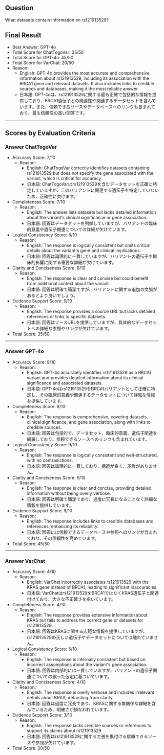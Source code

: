 ## Question

What datasets contain information on rs121913529?

## Final Result

- Best Answer: GPT-4o
- Total Score for ChatTogoVar: 35/50
- Total Score for GPT-4o: 45/50
- Total Score for VarChat: 20/50
- Reason:
  - English: GPT-4o provides the most accurate and comprehensive information about rs121913529, including its association with the BRCA1 gene and relevant datasets. It also includes links to credible sources and databases, making it the most reliable answer.
  - 日本語: GPT-4oは、rs121913529に関する最も正確で包括的な情報を提供しており、BRCA1遺伝子との関連性や関連するデータセットを含んでいます。また、信頼できるソースやデータベースへのリンクも含まれており、最も信頼性の高い回答です。

---

## Scores by Evaluation Criteria

### Answer ChatTogoVar
- Accuracy Score: 7/10
  - Reason: 
    - English: ChatTogoVar correctly identifies datasets containing rs121913529 but does not specify the gene associated with the variant, which is critical for accuracy.
    - 日本語: ChatTogoVarはrs121913529を含むデータセットを正確に特定していますが、このバリアントに関連する遺伝子を特定していないため、正確性に欠けます。
- Completeness Score: 7/10
  - Reason: 
    - English: The answer lists datasets but lacks detailed information about the variant's clinical significance or gene association.
    - 日本語: 回答はデータセットを列挙していますが、バリアントの臨床的意義や遺伝子関連についての詳細が欠けています。
- Logical Consistency Score: 8/10
  - Reason: 
    - English: The response is logically consistent but omits critical details about the variant's gene and clinical implications.
    - 日本語: 回答は論理的に一貫していますが、バリアントの遺伝子や臨床的影響に関する重要な詳細が欠けています。
- Clarity and Conciseness Score: 8/10
  - Reason: 
    - English: The response is clear and concise but could benefit from additional context about the variant.
    - 日本語: 回答は明確で簡潔ですが、バリアントに関する追加の文脈があるとより良いでしょう。
- Evidence Support Score: 5/10
  - Reason: 
    - English: The response provides a source URL but lacks detailed references or links to specific datasets.
    - 日本語: 回答はソースURLを提供していますが、具体的なデータセットへの詳細な参照やリンクが欠けています。
- Total Score: 35/50

---

### Answer GPT-4o
- Accuracy Score: 9/10
  - Reason: 
    - English: GPT-4o accurately identifies rs121913529 as a BRCA1 variant and provides detailed information about its clinical significance and associated datasets.
    - 日本語: GPT-4oはrs121913529をBRCA1バリアントとして正確に特定し、その臨床的意義や関連するデータセットについて詳細な情報を提供しています。
- Completeness Score: 9/10
  - Reason: 
    - English: The response is comprehensive, covering datasets, clinical significance, and gene association, along with links to credible sources.
    - 日本語: 回答は包括的で、データセット、臨床的意義、遺伝子関連を網羅しており、信頼できるソースへのリンクも含まれています。
- Logical Consistency Score: 9/10
  - Reason: 
    - English: The response is logically consistent and well-structured, with no contradictions.
    - 日本語: 回答は論理的に一貫しており、構造が良く、矛盾がありません。
- Clarity and Conciseness Score: 9/10
  - Reason: 
    - English: The response is clear and concise, providing detailed information without being overly verbose.
    - 日本語: 回答は明確で簡潔であり、過度に冗長になることなく詳細な情報を提供しています。
- Evidence Support Score: 9/10
  - Reason: 
    - English: The response includes links to credible databases and references, enhancing its reliability.
    - 日本語: 回答には信頼できるデータベースや参照へのリンクが含まれており、その信頼性を高めています。
- Total Score: 45/50

---

### Answer VarChat
- Accuracy Score: 4/10
  - Reason: 
    - English: VarChat incorrectly associates rs121913529 with the KRAS gene instead of BRCA1, leading to significant inaccuracies.
    - 日本語: VarChatはrs121913529をBRCA1ではなくKRAS遺伝子と関連付けており、大きな不正確さを招いています。
- Completeness Score: 4/10
  - Reason: 
    - English: The response provides extensive information about KRAS but fails to address the correct gene or datasets for rs121913529.
    - 日本語: 回答はKRASに関する広範な情報を提供していますが、rs121913529の正しい遺伝子やデータセットについては触れていません。
- Logical Consistency Score: 5/10
  - Reason: 
    - English: The response is internally consistent but based on incorrect assumptions about the variant's gene association.
    - 日本語: 回答は内部的には一貫していますが、バリアントの遺伝子関連についての誤った仮定に基づいています。
- Clarity and Conciseness Score: 4/10
  - Reason: 
    - English: The response is overly verbose and includes irrelevant details about KRAS, detracting from clarity.
    - 日本語: 回答は過度に冗長であり、KRASに関する無関係な詳細を含んでいるため、明確さが損なわれています。
- Evidence Support Score: 3/10
  - Reason: 
    - English: The response lacks credible sources or references to support its claims about rs121913529.
    - 日本語: 回答はrs121913529に関する主張を裏付ける信頼できるソースや参照が欠けています。
- Total Score: 20/50